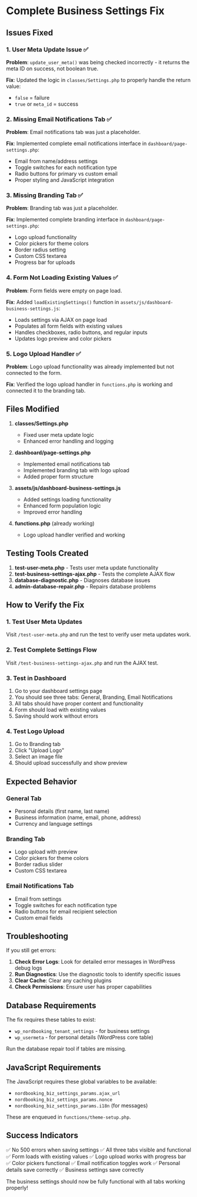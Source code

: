 # Complete Business Settings Fix

## Issues Fixed

### 1. User Meta Update Issue ✅
**Problem**: `update_user_meta()` was being checked incorrectly - it returns the meta ID on success, not boolean true.

**Fix**: Updated the logic in `classes/Settings.php` to properly handle the return value:
- `false` = failure
- `true` or `meta_id` = success

### 2. Missing Email Notifications Tab ✅
**Problem**: Email notifications tab was just a placeholder.

**Fix**: Implemented complete email notifications interface in `dashboard/page-settings.php`:
- Email from name/address settings
- Toggle switches for each notification type
- Radio buttons for primary vs custom email
- Proper styling and JavaScript integration

### 3. Missing Branding Tab ✅
**Problem**: Branding tab was just a placeholder.

**Fix**: Implemented complete branding interface in `dashboard/page-settings.php`:
- Logo upload functionality
- Color pickers for theme colors
- Border radius setting
- Custom CSS textarea
- Progress bar for uploads

### 4. Form Not Loading Existing Values ✅
**Problem**: Form fields were empty on page load.

**Fix**: Added `loadExistingSettings()` function in `assets/js/dashboard-business-settings.js`:
- Loads settings via AJAX on page load
- Populates all form fields with existing values
- Handles checkboxes, radio buttons, and regular inputs
- Updates logo preview and color pickers

### 5. Logo Upload Handler ✅
**Problem**: Logo upload functionality was already implemented but not connected to the form.

**Fix**: Verified the logo upload handler in `functions.php` is working and connected it to the branding tab.

## Files Modified

1. **classes/Settings.php**
   - Fixed user meta update logic
   - Enhanced error handling and logging

2. **dashboard/page-settings.php**
   - Implemented email notifications tab
   - Implemented branding tab with logo upload
   - Added proper form structure

3. **assets/js/dashboard-business-settings.js**
   - Added settings loading functionality
   - Enhanced form population logic
   - Improved error handling

4. **functions.php** (already working)
   - Logo upload handler verified and working

## Testing Tools Created

1. **test-user-meta.php** - Tests user meta update functionality
2. **test-business-settings-ajax.php** - Tests the complete AJAX flow
3. **database-diagnostic.php** - Diagnoses database issues
4. **admin-database-repair.php** - Repairs database problems

## How to Verify the Fix

### 1. Test User Meta Updates
Visit `/test-user-meta.php` and run the test to verify user meta updates work.

### 2. Test Complete Settings Flow
Visit `/test-business-settings-ajax.php` and run the AJAX test.

### 3. Test in Dashboard
1. Go to your dashboard settings page
2. You should see three tabs: General, Branding, Email Notifications
3. All tabs should have proper content and functionality
4. Form should load with existing values
5. Saving should work without errors

### 4. Test Logo Upload
1. Go to Branding tab
2. Click "Upload Logo"
3. Select an image file
4. Should upload successfully and show preview

## Expected Behavior

### General Tab
- Personal details (first name, last name)
- Business information (name, email, phone, address)
- Currency and language settings

### Branding Tab
- Logo upload with preview
- Color pickers for theme colors
- Border radius slider
- Custom CSS textarea

### Email Notifications Tab
- Email from settings
- Toggle switches for each notification type
- Radio buttons for email recipient selection
- Custom email fields

## Troubleshooting

If you still get errors:

1. **Check Error Logs**: Look for detailed error messages in WordPress debug logs
2. **Run Diagnostics**: Use the diagnostic tools to identify specific issues
3. **Clear Cache**: Clear any caching plugins
4. **Check Permissions**: Ensure user has proper capabilities

## Database Requirements

The fix requires these tables to exist:
- `wp_nordbooking_tenant_settings` - for business settings
- `wp_usermeta` - for personal details (WordPress core table)

Run the database repair tool if tables are missing.

## JavaScript Requirements

The JavaScript requires these global variables to be available:
- `nordbooking_biz_settings_params.ajax_url`
- `nordbooking_biz_settings_params.nonce`
- `nordbooking_biz_settings_params.i18n` (for messages)

These are enqueued in `functions/theme-setup.php`.

## Success Indicators

✅ No 500 errors when saving settings
✅ All three tabs visible and functional
✅ Form loads with existing values
✅ Logo upload works with progress bar
✅ Color pickers functional
✅ Email notification toggles work
✅ Personal details save correctly
✅ Business settings save correctly

The business settings should now be fully functional with all tabs working properly!